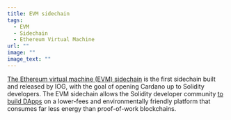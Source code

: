 ```yaml
---
title: EVM sidechain
tags:
  - EVM
  - Sidechain
  - Ethereum Virtual Machine
url: ""
image: ""
image_text: ""
---
```


[The Ethereum virtual machine (EVM) sidechain](https://docs.cardano.org/cardano-sidechains/example-evm-sidechain/network-details) is the first sidechain built and released by IOG, with the goal of opening Cardano up to Solidity developers. The EVM sidechain allows the Solidity developer community [to build DApps](https://docs.cardano.org/cardano-sidechains/example-evm-sidechain/deploy-smart-contracts/setup-development) on a lower-fees and environmentally friendly platform that consumes far less energy than proof-of-work blockchains.

